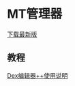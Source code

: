 # MT管理器

[下载最新版](http://d.binmt.cc/)

## 教程

[Dex编辑器++使用说明](https://github.com/L-JINBIN/MTutorial/blob/master/zh/DexEditorPlus.md)
